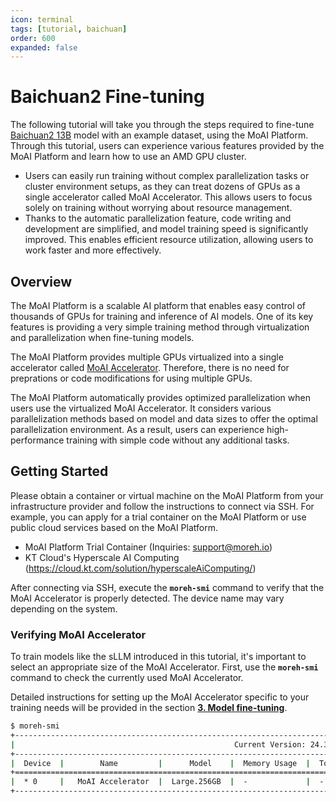 ```yaml
---
icon: terminal
tags: [tutorial, baichuan]
order: 600
expanded: false
---
```


# Baichuan2 Fine-tuning

The following tutorial will take you through the steps required to fine-tune [Baichuan2 13B](https://huggingface.co/baichuan-inc/Baichuan2-13B-Base) model with an example dataset, using the MoAI Platform. Through this tutorial, users can experience various features provided by the MoAI Platform and learn how to use an AMD GPU cluster.

- Users can easily run training without complex parallelization tasks or cluster environment setups, as they can treat dozens of GPUs as a single accelerator called MoAI Accelerator. This allows users to focus solely on training without worrying about resource management.
- Thanks to the automatic parallelization feature, code writing and development are simplified, and model training speed is significantly improved. This enables efficient resource utilization, allowing users to work faster and more effectively.

## Overview

The MoAI Platform is a scalable AI platform that enables easy control of thousands of GPUs for training and inference of AI models. One of its key features is providing a very simple training method through virtualization and parallelization when fine-tuning models.

The MoAI Platform provides multiple GPUs virtualized into a single accelerator called [MoAI Accelerator](https://docs.moreh.io/moai_features/virtualization/#gpu-virtualization-moai-accelerator). Therefore, there is no need for preprations or code modifications for using multiple GPUs.

The MoAI Platform automatically provides optimized parallelization when users use the virtualized MoAI Accelerator. It considers various parallelization methods based on model and data sizes to offer the optimal parallelization environment. As a result, users can experience high-performance training with simple code without any additional tasks.

## Getting Started

Please obtain a container or virtual machine on the MoAI Platform from your infrastructure provider and follow the instructions to connect via SSH. For example, you can apply for a trial container on the MoAI Platform or use public cloud services based on the MoAI Platform.

- MoAI Platform Trial Container (Inquiries: [support@moreh.io](mailto:support@moreh.io))
- KT Cloud's Hyperscale AI Computing (https://cloud.kt.com/solution/hyperscaleAiComputing/)

After connecting via SSH, execute the **`moreh-smi`** command to verify that the MoAI Accelerator is properly detected. The device name may vary depending on the system.

### **Verifying MoAI Accelerator**

To train models like the sLLM introduced in this tutorial, it's important to select an appropriate size of the MoAI Accelerator. First, use the **`moreh-smi`** command to check the currently used MoAI Accelerator.

Detailed instructions for setting up the MoAI Accelerator specific to your training needs will be provided in the section [**3. Model fine-tuning**](3_finetuning.md).

```bash
$ moreh-smi
+--------------------------------------------------------------------------------------------------+
|                                                 Current Version: 24.3.0  Latest Version: 24.5.0  |
+--------------------------------------------------------------------------------------------------+
|  Device  |        Name         |      Model    |  Memory Usage  |  Total Memory  |  Utilization  |
+==================================================================================================+
|  * 0     |   MoAI Accelerator  |  Large.256GB  |  -             |  -             |  -            |
+--------------------------------------------------------------------------------------------------+
```

